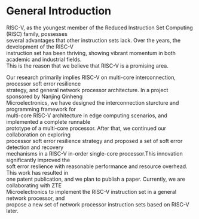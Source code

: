 # General Introduction
RISC-V, as the youngest member of the Reduced Instruction Set Computing (RISC) family, possesses   
several advantages that other instruction sets lack. Over the years, the development of the RISC-V   
instruction set has been thriving, showing vibrant momentum in both academic and industrial fields.  
This is the reason that we believe that RISC-V is a promising area.

Our research primarily implies RISC-V on multi-core interconnection, processor soft error resilience  
strategy, and general network processor architecture. In a project sponsored by Nanjing Qinheng   
Microelectronics, we have designed the interconnection sturcture and programming framework for   
multi-core RISC-V architecture in edge computing scenarios, and implemented a complete runnable   
prototype of a multi-core processor. After that, we continued our collaboration on exploring   
processor soft error resilience strategy and proposed a set of soft error detection and recovery   
mechanisms in a RISC-V in-order single-core processor.This innovation significantly improved the   
soft error reslience with reasonable performance and resource overhead. This work has resulted in   
one patent publication, and we plan to publish a paper. Currently, we are collaborating with ZTE   
Microelectronics to implement the RISC-V instruction set in a general network processor, and   
propose a new set of network processor instruction sets based on RISC-V later.